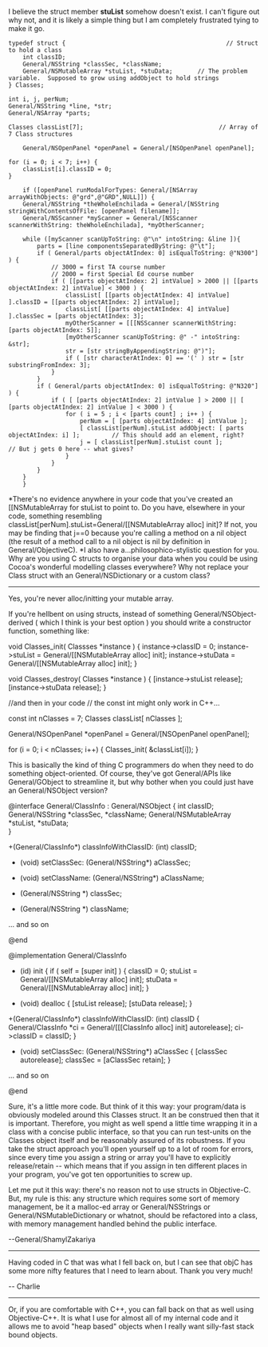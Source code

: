 I believe the struct member **stuList** somehow doesn't exist.  I can't figure out why not, and it is likely a simple thing but I am completely frustrated tying to make it go.

    
	typedef struct {                                             // Struct to hold a class
		int classID;
		General/NSString *classSec, *className;
		General/NSMutableArray *stuList, *stuData;       // The problem variable.  Supposed to grow using addObject to hold strings
	} Classes;
	
	int i, j, perNum;
	General/NSString *line, *str;
	General/NSArray *parts;
	
	Classes classList[7];                                      // Array of 7 Class structures

        General/NSOpenPanel *openPanel = General/[NSOpenPanel openPanel];

	for (i = 0; i < 7; i++) {
		classList[i].classID = 0;
	}

        if ([openPanel runModalForTypes: General/[NSArray arrayWithObjects: @"grd",@"GRD",NULL]]) {
		General/NSString *theWholeEnchilada = General/[NSString stringWithContentsOfFile: [openPanel filename]]; 
		General/NSScanner *myScanner = General/[NSScanner scannerWithString: theWholeEnchilada], *myOtherScanner;
		
		while ([myScanner scanUpToString: @"\n" intoString: &line ]){ 
			parts = [line componentsSeparatedByString: @"\t"];
			if ( General/parts objectAtIndex: 0] isEqualToString: @"N300"] ) {
				// 3000 = first TA course number
				// 2000 = first Special Ed course number
				if ( [[parts objectAtIndex: 2] intValue] > 2000 || [[parts objectAtIndex: 2] intValue] < 3000 ) {
					classList[ [[parts objectAtIndex: 4] intValue] ].classID = [[parts objectAtIndex: 2] intValue];
					classList[ [[parts objectAtIndex: 4] intValue] ].classSec = [parts objectAtIndex: 3];
					myOtherScanner = [[[NSScanner scannerWithString: [parts objectAtIndex: 5]];
					[myOtherScanner scanUpToString: @" -" intoString: &str];
					str = [str stringByAppendingString: @")"];
					if ( [str characterAtIndex: 0] == '(' ) str = [str substringFromIndex: 3];
				}
			}
			if ( General/parts objectAtIndex: 0] isEqualToString: @"N320"] ) {
				if ( [ [parts objectAtIndex: 2] intValue ] > 2000 || [ [parts objectAtIndex: 2] intValue ] < 3000 ) {
					for ( i = 5 ; i < [parts count] ; i++ ) {
						perNum = [ [parts objectAtIndex: 4] intValue ];
						[ classList[perNum].stuList addObject: [ parts objectAtIndex: i] ];         // This should add an element, right?
						j = [ classList[perNum].stuList count ];                                                 // But j gets 0 here -- what gives?
					}
				}
			}
		}
        }




*There's no evidence anywhere in your code that you've created an [[NSMutableArray for     stuList to point to. Do you have, elsewhere in your code, something resembling     classList[perNum].stuList=General/[[NSMutableArray alloc] init]? If not, you may be finding that     j==0 because you're calling a method on a nil object (the result of a method call to a nil object is nil by definition in General/ObjectiveC).
*I also have a...philosophico-stylistic question for you. Why are you using C structs to organise your data when you could be using Cocoa's wonderful modelling classes everywhere? Why not replace your Class struct with an General/NSDictionary or a custom class?

----

Yes, you're never alloc/initting your mutable array.

If you're hellbent on using structs, instead of something General/NSObject-derived ( which I think is your best option ) you should write a constructor function, something like:

    

void Classes_init( Classses *instance )
{
  instance->classID = 0;
  instance->stuList = General/[[NSMutableArray alloc] init];
  instance->stuData = General/[[NSMutableArray alloc] init];
}

void Classes_destroy( Classes *instance )
{
  [instance->stuList release];
  [instance->stuData release];
}

//and then in your code
// the const int might only work in C++...

const int nClasses = 7;
Classes classList[ nClasses ];

General/NSOpenPanel *openPanel = General/[NSOpenPanel openPanel];

for (i = 0; i < nClasses; i++) {
  Classes_init( &classList[i]);
}



This is basically the kind of thing C programmers do when they need to do something object-oriented. Of course, they've got General/APIs like General/GObject to streamline it, but why bother when you could just have an General/NSObject version?

    

@interface General/ClassInfo : General/NSObject
{
  int classID;
  General/NSString *classSec, *className;
  General/NSMutableArray *stuList, *stuData;   
}

+(General/ClassInfo*) classInfoWithClassID: (int) classID;

- (void) setClassSec: (General/NSString*) aClassSec;
- (void) setClassName: (General/NSString*) aClassName;

- (General/NSString *) classSec;
- (General/NSString *) className;

... and so on

@end

@implementation General/ClassInfo

- (id) init {
  if ( self = [super init] )
  {
    classID = 0;
    stuList = General/[[NSMutableArray alloc] init];
    stuData = General/[[NSMutableArray alloc] init];
}

- (void) dealloc {
  [stuList release];
  [stuData release];
}

+(General/ClassInfo*) classInfoWithClassID: (int) classID
{
  General/ClassInfo *ci = General/[[[ClassInfo alloc] init] autorelease];
  ci->classID = classID;
}

- (void) setClassSec: (General/NSString*) aClassSec
{
  [classSec autorelease];
  classSec = [aClassSec retain];
}

... and so on

@end



Sure, it's a little more code. But think of it this way: your program/data is obviously modeled around this Classes struct. It an be construed then that it is important. Therefore, you might as well spend a little time wrapping it in a class with a concise public interface, so that you can run test-units on the Classes object itself and be reasonably assured of its robustness. If you take the struct approach you'll open yourself up to a lot of room for errors, since every time you assign a string or array you'll have to explicitly release/retain -- which means that if you assign in ten different places in your program, you've got ten opportunities to screw up.

Let me put it this way: there's no reason not to use structs in Objective-C. But, my rule is this: any structure which requires some sort of memory management, be it a malloc-ed array or General/NSStrings or General/NSMutableDictionary or whatnot, should be refactored into a class, with memory management handled behind the public interface.

--General/ShamylZakariya

----

Having coded in C that was what I fell back on, but I can see that objC has some more nifty features that I need to learn about.  Thank you very much!

-- Charlie

----
Or, if you are comfortable with C++, you can fall back on that as well using Objective-C++. It is what I use for almost all of my internal code and it allows me to avoid "heap based" objects when I really want silly-fast stack bound objects.